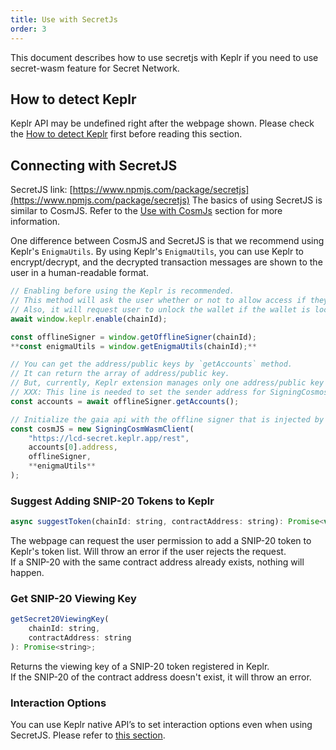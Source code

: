 ```yaml
---
title: Use with SecretJs
order: 3
---
```

This document describes how to use secretjs with Keplr if you need to use secret-wasm feature for Secret Network.

## How to detect Keplr
Keplr API may be undefined right after the webpage shown.
Please check the [How to detect Keplr](./README.md#how-to-detect-keplr) first before reading this section.

## Connecting with SecretJS

SecretJS link: [https://www.npmjs.com/package/secretjs](https://www.npmjs.com/package/secretjs)
The basics of using SecretJS is similar to CosmJS. Refer to the [Use with CosmJs](./cosmjs) section for more information.  
  
One difference between CosmJS and SecretJS is that we recommend using Keplr's `EnigmaUtils`.
By using Keplr's `EnigmaUtils`, you can use Keplr to encrypt/decrypt, and the decrypted transaction messages are shown to the user in a human-readable format.

```javascript
// Enabling before using the Keplr is recommended.
// This method will ask the user whether or not to allow access if they haven't visited this website.
// Also, it will request user to unlock the wallet if the wallet is locked.
await window.keplr.enable(chainId);

const offlineSigner = window.getOfflineSigner(chainId);
**const enigmaUtils = window.getEnigmaUtils(chainId);**

// You can get the address/public keys by `getAccounts` method.
// It can return the array of address/public key.
// But, currently, Keplr extension manages only one address/public key pair.
// XXX: This line is needed to set the sender address for SigningCosmosClient.
const accounts = await offlineSigner.getAccounts();

// Initialize the gaia api with the offline signer that is injected by Keplr extension.
const cosmJS = new SigningCosmWasmClient(
    "https://lcd-secret.keplr.app/rest",
    accounts[0].address,
    offlineSigner,
    **enigmaUtils**
);
```

### Suggest Adding SNIP-20 Tokens to Keplr

```javascript
async suggestToken(chainId: string, contractAddress: string): Promise<void>
```

The webpage can request the user permission to add a SNIP-20 token to Keplr's token list. Will throw an error if the user rejects the request.  
If a SNIP-20 with the same contract address already exists, nothing will happen.

### Get SNIP-20 Viewing Key
```javascript
getSecret20ViewingKey(
    chainId: string,
    contractAddress: string
): Promise<string>;
```
Returns the viewing key of a SNIP-20 token registered in Keplr.  
If the SNIP-20 of the contract address doesn't exist, it will throw an error.

### Interaction Options
You can use Keplr native API’s to set interaction options even when using SecretJS. Please refer to [this section](./#interaction-options).
